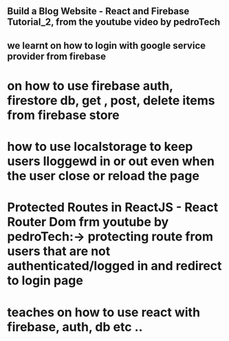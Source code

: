 ## Build a Blog Website - React and Firebase Tutorial_2, from the youtube video by pedroTech

## we learnt on how to login with google service provider from firebase

# on how to use firebase auth, firestore db, get , post, delete items from firebase store

# how to use localstorage to keep users lloggewd in or out even when the user close or reload the page

<!-- Other pedrotech videos on youtube -->

# Protected Routes in ReactJS - React Router Dom frm youtube by pedroTech:-> protecting route from users that are not authenticated/logged in and redirect to login page

# teaches on how to use react with firebase, auth, db etc ..
